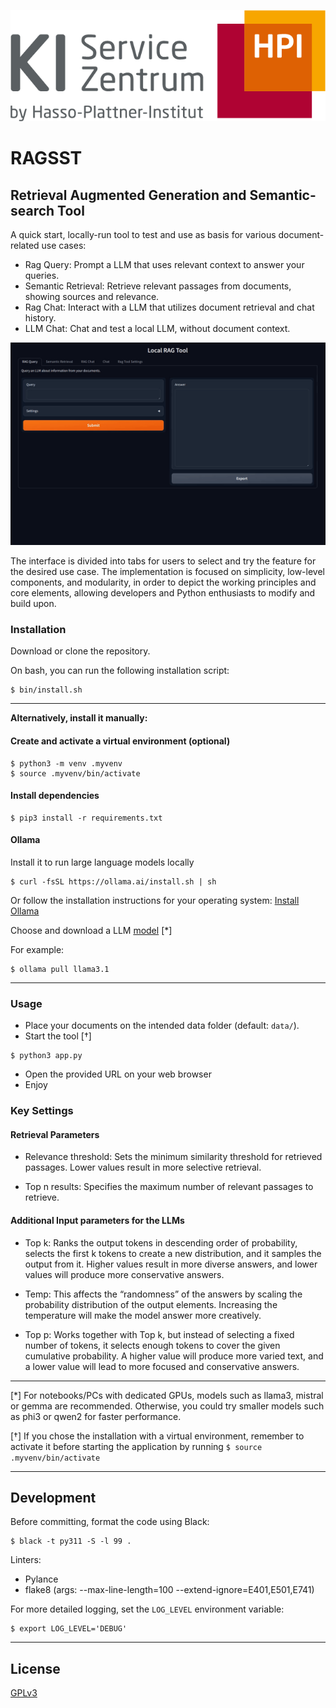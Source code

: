 [![logo.png](images/logo.png)](https://hpi.de/en/kisz/home.html)

# RAGSST

## Retrieval Augmented Generation and Semantic-search Tool

A quick start, locally-run tool to test and use as basis for various document-related use cases:

- Rag Query: Prompt a LLM that uses relevant context to answer your queries.
- Semantic Retrieval: Retrieve relevant passages from documents, showing sources and relevance.
- Rag Chat: Interact with a LLM that utilizes document retrieval and chat history.
- LLM Chat: Chat and test a local LLM, without document context.

![RAGSST](images/local-ragtool-demo.gif)

The interface is divided into tabs for users to select and try the feature for the desired use case. 
The implementation is focused on simplicity, low-level components, and modularity, in order to depict the working principles and core elements, allowing developers and Python enthusiasts to modify and build upon.

### Installation

Download or clone the repository.

On bash, you can run the following installation script:

```shell
$ bin/install.sh
```

---

**Alternatively, install it manually:**

#### Create and activate a virtual environment (optional)

```shell
$ python3 -m venv .myvenv
$ source .myvenv/bin/activate
```

#### Install dependencies

```shell
$ pip3 install -r requirements.txt
```

#### Ollama

Install it to run large language models locally

```shell
$ curl -fsSL https://ollama.ai/install.sh | sh
```

Or follow the installation instructions for your operating system: [Install Ollama](https://ollama.com/download)

Choose and download a LLM [model](https://ollama.com/library) [*]

For example:

```shell
$ ollama pull llama3.1
```
---

### Usage

- Place your documents on the intended data folder (default: `data/`).
- Start the tool [†]

```shell
$ python3 app.py
```

- Open the provided URL on your web browser
- Enjoy


### Key Settings

#### Retrieval Parameters

- Relevance threshold: Sets the minimum similarity threshold for retrieved passages. Lower values result in more selective retrieval.

- Top n results: Specifies the maximum number of relevant passages to retrieve.

#### Additional Input parameters for the LLMs

- Top k: Ranks the output tokens in descending order of probability, selects the first k tokens to create a new distribution, and it samples the output from it. Higher values result in more diverse answers, and lower values will produce more conservative answers.

- Temp: This affects the “randomness” of the answers  by scaling the probability distribution of the output elements. Increasing the temperature will make the model answer more creatively.

- Top p: Works together with Top k, but instead of selecting a fixed number of tokens, it selects enough tokens to cover the given cumulative probability. A higher value will produce more varied text, and a lower value will lead to more focused and conservative answers.

---

[*] For notebooks/PCs with dedicated GPUs, models such as llama3, mistral or gemma are recommended. Otherwise, you could try smaller models such as phi3 or qwen2 for faster performance.

[†] If you chose the installation with a virtual environment, remember to activate it before starting the application by running ```$ source .myvenv/bin/activate```

---

## Development

Before committing, format the code using Black:

```shell
$ black -t py311 -S -l 99 .
```

Linters:

- Pylance
- flake8 (args: --max-line-length=100 --extend-ignore=E401,E501,E741)


For more detailed logging, set the `LOG_LEVEL` environment variable:

```shell
$ export LOG_LEVEL='DEBUG'
```
---

## License

[GPLv3](./LICENCE)
